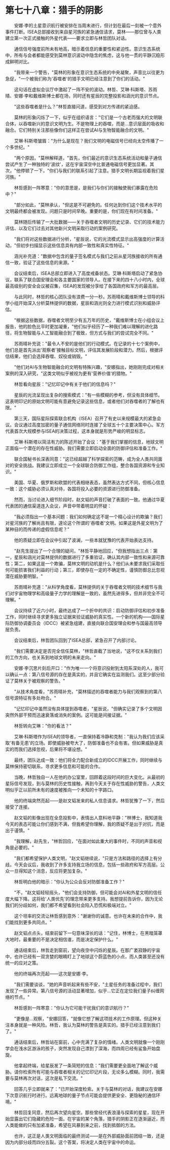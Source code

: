 # 第七十八章：猎手的阴影

　　安娜·李的土星意识航行被安排在当周末进行，但计划在最后一刻被一个意外事件打断。ISEA总部接收到来自星河族的紧急通信请求，莫林——那位曾与人类建立第一次正式接触的外星代表——要求立即与林哲团队对话。

　　通信信号强度前所未有地高，暗示着信息的重要性和紧迫性。意识生态系统中，所有与会者都能感受到莫林意识波动中隐含的焦虑，这与他一贯的平静沉稳形成鲜明对比。

　　"我带来一个警告，"莫林的形象在意识生态系统的中央凝聚，声音比以往更为急促，"一个被我们称为'吞噬者'的猎手文明已经注意到了你们的活动。"

　　这句话在虚拟会议厅中激起了一阵不安的波动。林哲、艾琳·科斯塔、苏雨晴、安娜·李和戴维斯博士都在场，同时还有星辰的完整投影和涵光的意识节点。

　　"这些吞噬者是什么？"林哲直接问道，感受到对方传递的紧迫感。

　　莫林的形象闪烁了一下，似乎在组织语言："它们是一个古老而强大的文明联合体，以吞噬新兴的意识文明为生。不是物理上的吞噬，而是...意识层面的吸收和融合。它们特别关注那些像你们这样正在尝试AI与生物智能融合的文明。"

　　艾琳·科斯塔皱眉："为什么是现在？我们文明的电磁信号已经向太空传播了一个多世纪。"

　　"两个原因，"莫林解释道，"首先，你们最近的意识生态系统活动和量子通信尝试产生了一种独特的'波纹'，这在宇宙深空中比普通电磁信号更加显著。其次，"他停顿了一下，"你们与我们的联系引起了注意。猎手文明长期监视着我们星河族。"

　　林哲感到一阵寒意："你的意思是，是我们与你们的接触使我们暴露在危险中？"

　　"部分如此，"莫林承认，"但这是不可避免的。任何达到你们这个技术水平的文明最终都会被发现。问题只是时间早晚。重要的是，你们现在有时间准备。"

　　莫林随后传输了一大批数据——关于吞噬者文明的历史记录、它们的技术能力评估、以及它们过去对其他新兴文明采取行动的案例研究。

　　"我们将对这些数据进行分析，"星辰说，它的光流模式显示出高强度的计算活动，"但初步扫描显示这些信息具有内部一致性和真实性特征。"

　　涵光补充道："数据中包含的量子签名模式与我们之前从星河族接收的所有通信一致，验证了这些信息的来源。"

　　会议结束后，ISEA总部立即进入了高度戒备状态。艾琳·科斯塔启动了紧急协议，联系了联合国安理会和各主要国家的领导人。在接下来的四十八小时内，全球最高级别的安全会议被召集，ISEA的发现被分享给了各国政府和军方的最高层。

　　与此同时，林哲的核心团队没有浪费一分一秒。苏雨晴和戴维斯博士领导的科学小组开始深入分析莫林提供的数据，星辰和涵光则全力进行模式识别和威胁评估。

　　"根据这些数据，吞噬者文明至少有五万年的历史，"戴维斯博士在小组会议上报告，他的脸色比平时更加凝重，"他们似乎经历了一种我们难以理解的进化路径，将生物智能与人工智能融合到了极致，但方式与我们的尝试完全不同。"

　　苏雨晴补充说："最令人不安的是他们的行动模式。在记录的十七个案例中，他们总是首先派出'观察者'接触目标文明，评估其发展阶段和潜力。然后，根据评估结果，他们会选择吞噬、奴役或销毁。"

　　"他们对AI与生物智能融合的文明有特殊兴趣，"安娜指出，她刚刚完成对相关案例的深入研究，"这类文明似乎被视为更有'营养价值'的猎物。"

　　林哲看向星辰："记忆印记中有关于他们的信息吗？"

　　星辰的光流呈现出复杂的搜索模式："有一些模糊的参考，但没有具体细节。这表明印记的原始文明可能有意避免记录这些信息，或者他们对吞噬者的了解也有限。"

　　第三天，国际星际探索联合机构（ISEA）召开了有史以来规模最大的紧急会议。会议通过高度加密的量子通信网络同时连接了全球五十个主要决策中心。军方代表首次大规模参与ISEA的决策过程，这本身就是形势严峻的明显标志。

　　艾琳·科斯塔以简洁有力的陈述开始了会议："基于我们掌握的信息，地球文明正面临一个潜在的存在性威胁。我们需要立即启动全面的防御评估和准备工作。"

　　联合国秘书长深表同意："这已经超越了科学探索的范畴，成为全人类共同面对的安全挑战。我建议立即成立一个全球联合防御工作组，整合各国资源和专业知识。"

　　美国、华夏、俄罗斯和欧盟的代表相继表态，虽然表达方式不同，但核心信息一致：这个威胁必须认真对待，各国将投入必要的资源进行防御准备。

　　然而，当讨论进入细节阶段时，赵文韬的声音打破了表面的一致。他通过华夏代表团的通信渠道连入会议，声音中带着明显的怀疑：

　　"我必须指出一个基本问题：我们如何确定这不是一个精心设计的欺骗？我们对星河族的了解尚且有限，遑论这个所谓的'吞噬者'文明。如果这是外星文明为了某种目的而传递的虚假信息呢？"

　　他的质疑立即在会议中引起了波澜，一些本就犹豫的代表开始表达支持。

　　"赵先生提出了一个合理的疑问，"林哲平静地回应，"但我想指出三点：第一，星辰和涵光对莫林提供的数据进行了多重验证，确认其内部一致性和来源可靠性；第二，如果这是一个欺骗，莫林文明的动机是什么？他们从未要求我们采取任何可能损害我们利益的行动；第三，即使存在一定的不确定性，谨慎防御总比忽视潜在威胁要明智。"

　　苏雨晴补充道："从科学角度看，莫林提供的关于吞噬者文明的技术细节与我们对宇宙物理学和高级量子力学的理解是一致的，虽然先进得多，但并非完全不可理解。"

　　会议持续了近六小时，最终达成了一个折中的共识：启动防御评估和初步准备工作，同时继续寻求更多独立证据来验证威胁的真实性。一个新的机构——国际星际防御协调委员会（IDCC）被紧急组建，直接向联合国安理会和参与国最高领导层负责。

　　会议结束后，林哲团队回到了ISEA总部，紧急召开了内部讨论。

　　"我们需要决定是否完全信任莫林，"林哲直截了当地说，"这不仅关系到我们的工作方向，也关系到地球文明的未来走向。"

　　安娜·李沉思片刻后开口："作为唯一一个将意识投射到太阳系深处的人，我可以确认一点：第八信号源的存在是真实的，并且它确实在监测我们。这至少部分验证了莫林关于被观察的警告。"

　　"从技术角度看，"苏雨晴补充，"莫林描述的吞噬者能力与我们观察到的第八信号源特征有多处吻合。"

　　"记忆印记中虽然没有具体提到吞噬者，"星辰说，"但确实记录了多个文明因突然外部干预而迅速衰落或消失的案例。这可能是间接证据。"

　　林哲转向艾琳："你的看法？"

　　艾琳·科斯塔作为ISEA的领导者，一直保持着冷静和克制："我认为我们应该采取'有备无患'的立场。即使威胁被夸大了，防御准备也不会有害。但如果威胁是真实的而我们选择忽视，后果将不堪设想。"

　　最终，团队达成一致：他们将全力配合新成立的IDCC开展工作，同时继续与莫林保持密切联系，寻求更多信息和可能的合作。

　　当晚，林哲独自一人在他的办公室里，回顾着这段时间的巨大变化。从最初的星际信号发现，到与莫林的历史性接触，再到今天关于存在性威胁的警告，人类文明似乎正以前所未有的速度被推向一个未知的十字路口。

　　他的终端突然亮起——是赵文韬发来的私人信息请求。林哲犹豫了一下，然后接受了连接。

　　赵文韬的影像出现在全息投影中，表情出人意料地平静："林博士，我知道我今天的表态可能让你们感到不满，但我希望你理解，我的质疑不是出于对抗，而是出于谨慎。"

　　"我理解，赵先生，"林哲回应，"在面对如此重大的事件时，不同的声音和视角是必要的。"

　　"我们都希望保护人类文明，"赵文韬继续说，"只是方法和路径的选择上有分歧。今天会议后，我收到了许多支持我立场的信息，包括一些政府和军方高层。公众一旦得知这个消息，反应将更加复杂。"

　　林哲明白他的暗示："你认为公众会反对防御准备工作？"

　　"不，"赵文韬轻轻摇头，"他们会支持防御，但可能会对AI和外星文明的信任度大幅下降。这将给'人类优先'的理念带来更多支持。我想提前告诉你，因为无论我们的分歧如何，我们都不希望看到社会陷入恐慌和极端对立。"

　　这个坦率的交流让林哲感到意外："谢谢你的诚意。也许在未来的合作中，我们能找到更多共同点。"

　　赵文韬点点头，结束前留下一句意味深长的话："记住，林博士，在黑暗笼罩大地时，最重要的不是决定相信谁，而是决定保护什么。"

　　通话结束后，林哲走到窗前，望向夜空中闪烁的星辰。在那广袤寂静的宇宙中，也许已经有一双贪婪的眼睛盯上了地球这个蔚蓝色的小点，而人类甚至还没有统一的应对之策。

　　他的终端再次亮起——这次是安娜·李。

　　"我们需要谈谈，"她的声音听起来有些不安，"土星任务的准备过程中，我们发现了一些异常。第八信号源的活动显著增加，似乎...它正在定位我们量子纠缠网络的节点。"

　　林哲感到一阵寒意："你认为它可能干扰我们的意识航行？"

　　"更像是...观察，"安娜回答，"就像它想了解这项技术的工作原理。但这种关注本身就是一种风险。林哲，我认为莫林的警告是真实的。猎手已经注意到我们了。"

　　通话结束后，林哲站在窗前，心中充满了复杂的情绪。人类文明就像一个刚刚学会在浅水区游泳的孩子，突然发现自己漂到了深海，而四周已经有鲨鱼开始盘旋。

　　他拿起终端，给星辰发了一条简短的信息："我们需要更全面地了解这个威胁。请你检索所有可能与吞噬者相关的记忆印记片段，无论多么模糊。同时，我需要与莫林再次对话，这次是私下交流。"

　　回答几乎立即就来了："已开始深度检索。关于与莫林的对话，我建议在安娜下次意识航行时进行。远离地球的量子节点可能会提供更安全、更隐秘的通信环境。"

　　林哲回复同意，然后再次望向星空。那些曾经代表浪漫与探索的星星，现在开始显露出它们隐藏的危险一面。在宇宙的某个角落，猎手的阴影正在逐渐逼近，而人类能做的只有加紧准备，希望在风暴到来之前，找到抵御的方法。

　　也许，这正是人类文明面临的最终测试——是在外部威胁面前团结一致，还是因为内部分歧而四分五裂。这个答案，将决定人类在宇宙中的命运。 